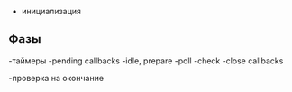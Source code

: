 - инициализация

## Фазы

-таймеры
-pending callbacks
-idle, prepare
-poll
-check
-close callbacks

-проверка на окончание
